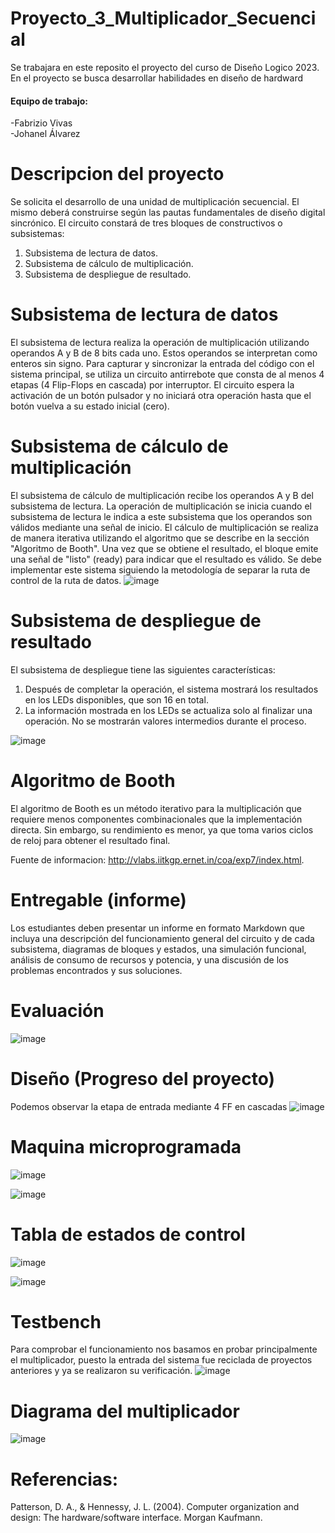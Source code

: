 # Proyecto_3_Multiplicador_Secuencial

Se trabajara en este reposito el proyecto del curso de Diseño Logico 2023. En el proyecto se busca desarrollar habilidades en diseño de hardward


<h4>Equipo de trabajo:</h4>
<p>-Fabrizio Vivas <br> -Johanel Álvarez <br> </p>


# Descripcion del proyecto #

<p>
  
Se solicita el desarrollo de una unidad de multiplicación secuencial. El mismo deberá construirse
según las pautas fundamentales de diseño digital sincrónico. El circuito constará de tres bloques de constructivos o subsistemas:
  
1. Subsistema de lectura de datos.
2. Subsistema de cálculo de multiplicación.
3. Subsistema de despliegue de resultado.


# Subsistema de lectura de datos #
  El subsistema de lectura realiza la operación de multiplicación utilizando operandos A y B de 8 bits cada uno. Estos operandos se interpretan como enteros sin signo. Para capturar y sincronizar la entrada del código con el sistema principal, se utiliza un circuito antirrebote que consta de al menos 4 etapas (4 Flip-Flops en cascada) por interruptor. El circuito espera la activación de un botón pulsador y no iniciará otra operación hasta que el botón vuelva a su estado inicial (cero).

  
  
# Subsistema de cálculo de multiplicación #
  El subsistema de cálculo de multiplicación recibe los operandos A y B del subsistema de lectura. La operación de multiplicación se inicia cuando el subsistema de lectura le indica a este subsistema que los operandos son válidos mediante una señal de inicio. El cálculo de multiplicación se realiza de manera iterativa utilizando el algoritmo que se describe en la sección "Algoritmo de Booth". Una vez que se obtiene el resultado, el bloque emite una señal de "listo" (ready) para indicar que el resultado es válido. Se debe implementar este sistema siguiendo la metodología de separar la ruta de control de la ruta de datos.
  ![image](https://github.com/JohanelSteve/Multiplicador_Secuencial/assets/104220377/3b07ed9a-0a95-4560-b5b0-4848e322e742)

 
# Subsistema de despliegue de resultado #
  
 El subsistema de despliegue tiene las siguientes características:

1. Después de completar la operación, el sistema mostrará los resultados en los LEDs disponibles, que son 16 en total.
2. La información mostrada en los LEDs se actualiza solo al finalizar una operación. No se mostrarán valores intermedios durante el proceso.
  
  ![image](https://github.com/JohanelSteve/Multiplicador_Secuencial/assets/104220377/51005e38-8b82-4c6d-9de9-12d58cfc9732)

# Algoritmo de Booth #
El algoritmo de Booth es un método iterativo para la multiplicación que requiere menos componentes combinacionales que la implementación directa. Sin embargo, su rendimiento es menor, ya que toma varios ciclos de reloj para obtener el resultado final.
  
  Fuente de informacion:  http://vlabs.iitkgp.ernet.in/coa/exp7/index.html.
  
  
 # Entregable (informe) #
  
Los estudiantes deben presentar un informe en formato Markdown que incluya una descripción del funcionamiento general del circuito y de cada subsistema, diagramas de bloques y estados, una simulación funcional, análisis de consumo de recursos y potencia, y una discusión de los problemas encontrados y sus soluciones.
 
  # Evaluación #
  
  ![image](https://github.com/JohanelSteve/Multiplicador_Secuencial/assets/104220377/797fdf7c-c53c-4be8-a7e5-055fb9389ca5)

  
  # Diseño (Progreso del proyecto) #
  
  
  Podemos observar la etapa de entrada mediante 4 FF en cascadas 
![image](https://github.com/JohanelSteve/Multiplicador_Secuencial/assets/104220377/c7a451ac-bf43-4168-a3a7-2adbbf0c45f6)




# Maquina microprogramada #


![image](https://github.com/JohanelSteve/Multiplicador_Secuencial/assets/104220377/04e5e51e-32c9-4fb0-b107-5b5f898455ff)


![image](https://github.com/JohanelSteve/Multiplicador_Secuencial/assets/104220377/94fe9324-028e-4ebd-ac97-24509e18bebe)


# Tabla de estados de control # 
![image](https://github.com/JohanelSteve/Multiplicador_Secuencial/assets/104220377/a4541863-4bf6-43f7-831e-afdf2d854c41)

![image](https://github.com/JohanelSteve/Multiplicador_Secuencial/assets/104220377/8546eda2-c06f-447d-99ed-1776d544f642)

# Testbench # 
Para comprobar el funcionamiento nos basamos en probar principalmente el multiplicador, puesto la entrada del sistema fue reciclada de proyectos anteriores y ya se realizaron su verificación. 
![image](https://github.com/JohanelSteve/Multiplicador_Secuencial/assets/104220377/ee29fbde-3cb3-4dd2-a554-f219ca8062df)


# Diagrama del multiplicador #
![image](https://github.com/JohanelSteve/Multiplicador_Secuencial/assets/104220377/d97c611e-b905-41e8-bdd7-b3f8bde29577)

# Referencias: #

Patterson, D. A., & Hennessy, J. L. (2004). Computer organization and design: The hardware/software interface. Morgan Kaufmann.





